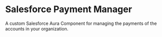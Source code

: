 # Salesforce Payment Manager
A custom Salesforce Aura Component for managing the payments of the accounts in your organization.
